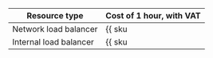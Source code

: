 | Resource type | Cost of 1 hour, with VAT |
| --- | --- |
| Network load balancer | {{ sku|KZT|nlb.balancer.active|string }} |
| Internal load balancer | {{ sku|KZT|nlb.balancer.active|string }} |